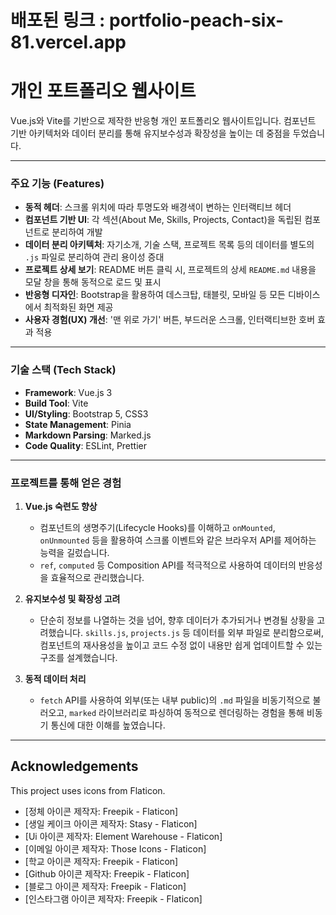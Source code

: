 # 배포된 링크 : portfolio-peach-six-81.vercel.app

# 개인 포트폴리오 웹사이트

Vue.js와 Vite를 기반으로 제작한 반응형 개인 포트폴리오 웹사이트입니다. 컴포넌트 기반 아키텍처와 데이터 분리를 통해 유지보수성과 확장성을 높이는 데 중점을 두었습니다.

---

### 주요 기능 (Features)

- **동적 헤더**: 스크롤 위치에 따라 투명도와 배경색이 변하는 인터랙티브 헤더
- **컴포넌트 기반 UI**: 각 섹션(About Me, Skills, Projects, Contact)을 독립된 컴포넌트로 분리하여 개발
- **데이터 분리 아키텍처**: 자기소개, 기술 스택, 프로젝트 목록 등의 데이터를 별도의 `.js` 파일로 분리하여 관리 용이성 증대
- **프로젝트 상세 보기**: README 버튼 클릭 시, 프로젝트의 상세 `README.md` 내용을 모달 창을 통해 동적으로 로드 및 표시
- **반응형 디자인**: Bootstrap을 활용하여 데스크탑, 태블릿, 모바일 등 모든 디바이스에서 최적화된 화면 제공
- **사용자 경험(UX) 개선**: '맨 위로 가기' 버튼, 부드러운 스크롤, 인터랙티브한 호버 효과 적용

---

### 기술 스택 (Tech Stack)

- **Framework**: Vue.js 3
- **Build Tool**: Vite
- **UI/Styling**: Bootstrap 5, CSS3
- **State Management**: Pinia
- **Markdown Parsing**: Marked.js
- **Code Quality**: ESLint, Prettier

---

### 프로젝트를 통해 얻은 경험

1.  **Vue.js 숙련도 향상**
    - 컴포넌트의 생명주기(Lifecycle Hooks)를 이해하고 `onMounted`, `onUnmounted` 등을 활용하여 스크롤 이벤트와 같은 브라우저 API를 제어하는 능력을 길렀습니다.
    - `ref`, `computed` 등 Composition API를 적극적으로 사용하여 데이터의 반응성을 효율적으로 관리했습니다.

2.  **유지보수성 및 확장성 고려**
    - 단순히 정보를 나열하는 것을 넘어, 향후 데이터가 추가되거나 변경될 상황을 고려했습니다. `skills.js`, `projects.js` 등 데이터를 외부 파일로 분리함으로써, 컴포넌트의 재사용성을 높이고 코드 수정 없이 내용만 쉽게 업데이트할 수 있는 구조를 설계했습니다.

3.  **동적 데이터 처리**
    - `fetch` API를 사용하여 외부(또는 내부 public)의 `.md` 파일을 비동기적으로 불러오고, `marked` 라이브러리로 파싱하여 동적으로 렌더링하는 경험을 통해 비동기 통신에 대한 이해를 높였습니다.

---

## Acknowledgements

This project uses icons from Flaticon.

- [정체 아이콘 제작자: Freepik - Flaticon]
- [생일 케이크 아이콘 제작자: Stasy - Flaticon]
- [Ui 아이콘 제작자: Element Warehouse - Flaticon]
- [이메일 아이콘 제작자: Those Icons - Flaticon]
- [학교 아이콘 제작자: Freepik - Flaticon]
- [Github 아이콘 제작자: Freepik - Flaticon]
- [블로그 아이콘 제작자: Freepik - Flaticon]
- [인스타그램 아이콘 제작자: Freepik - Flaticon]
